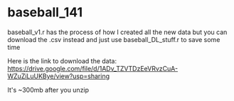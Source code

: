 # baseball_141

baseball_v1.r has the process of how I created all the new data but you can download the .csv instead and just use baseball_DL_stuff.r to save some time

Here is the link to download the data: https://drive.google.com/file/d/1ADv_TZVTDzEeVRvzCuA-WZuZiLuUKBye/view?usp=sharing

It's ~300mb after you unzip

